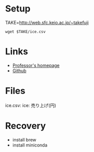 # Setup
TAKE=http://web.sfc.keio.ac.jp/~takefuji

```
wget $TAKE/ice.csv
```

# Links
- [Professor's homepage](http://web.sfc.keio.ac.jp/~takefuji/)
- [Github](https://github.com/ytakefuji?tab=repositories)

# Files
ice.csv:
ice: 売り上げ(円)

# Recovery
- install brew
- install miniconda 